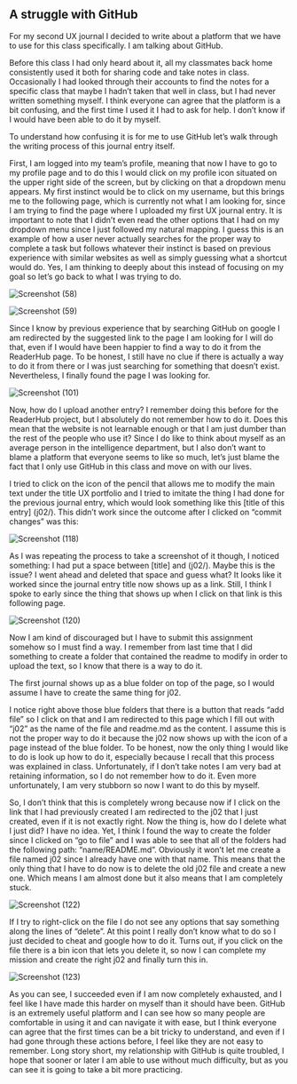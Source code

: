 ## A struggle with GitHub

For my second UX journal I decided to write about a platform that we have to use for this class specifically. I am talking about GitHub. 

Before this class I had only heard about it, all my classmates back home consistently used it both for sharing code and take notes in class. Occasionally I had looked through their accounts to find the notes for a specific class that maybe I hadn’t taken that well in class, but I had never written something myself. 
I think everyone can agree that the platform is a bit confusing, and the first time I used it I had to ask for help. I don’t know if I would have been able to do it by myself.

To understand how confusing it is for me to use GitHub let’s walk through the writing process of this journal entry itself. 

First, I am logged into my team’s profile, meaning that now I have to go to my profile page and to do this I would click on my profile icon situated on the upper right side of the screen, but by clicking on that a dropdown menu appears. My first instinct would be to click on my username, but this brings me to the following page, which is currently not what I am looking for, since I am trying to find the page where I uploaded my first UX journal entry. It is important to note that I didn’t even read the other options that I had on my dropdown menu since I just followed my natural mapping. I guess this is an example of how a user never actually searches for the proper way to complete a task but follows whatever their instinct is based on previous experience with similar websites as well as simply guessing what a shortcut would do. Yes, I am thinking to deeply about this instead of focusing on my goal so let’s go back to what I was trying to do.

![Screenshot (58)](https://user-images.githubusercontent.com/112104599/206927997-bfac57e2-2b9b-4c38-a4dd-cfc6cc185c8b.png)

![Screenshot (59)](https://user-images.githubusercontent.com/112104599/206928040-2a20dfe6-176a-4e33-9812-706b13de5b35.png)

Since I know by previous experience that by searching GitHub on google I am redirected by the suggested link to the page I am looking for I will do that, even if I would have been happier to find a way to do it from the ReaderHub page. To be honest, I still have no clue if there is actually a way to do it from there or I was just searching for something that doesn’t exist. Nevertheless, I finally found the page I was looking for.

![Screenshot (101)](https://user-images.githubusercontent.com/112104599/206928062-8b5b160b-11f8-4a71-9b33-8454aa96413b.png)

Now, how do I upload another entry? I remember doing this before for the ReaderHub project, but I absolutely do not remember how to do it. Does this mean that the website is not learnable enough or that I am just dumber than the rest of the people who use it? Since I do like to think about myself as an average person in the intelligence department, but I also don’t want to blame a platform that everyone seems to like so much, let’s just blame the fact that I only use GitHub in this class and move on with our lives.

I tried to click on the icon of the pencil that allows me to modify the main text under the title UX portfolio and I tried to imitate the thing I had done for the previous journal entry, which would look something like this [title of this entry] (j02/). This didn’t work since the outcome after I clicked on “commit changes” was this:

![Screenshot (118)](https://user-images.githubusercontent.com/112104599/206928075-54b951b2-bf67-4bc8-905e-623e79a530ff.png)

As I was repeating the process to take a screenshot of it though, I noticed something: I had put a space between [title] and (j02/). Maybe this is the issue? I went ahead and deleted that space and guess what? It looks like it worked since the journal entry title now shows up as a link.
Still, I think I spoke to early since the thing that shows up when I click on that link is this following page. 

![Screenshot (120)](https://user-images.githubusercontent.com/112104599/206928093-cfb88254-773f-4060-9857-e8b1942f957e.png)

Now I am kind of discouraged but I have to submit this assignment somehow so I must find a way. I remember from last time that I did something to create a folder that contained the readme to modify in order to upload the text, so I know that there is a way to do it. 

The first journal shows up as a blue folder on top of the page, so I would assume I have to create the same thing for j02. 

I notice right above those blue folders that there is a button that reads “add file” so I click on that and I am redirected to this page which I fill out with “j02” as the name of the file and readme.md as the content. I assume this is not the proper way to do it because the j02 now shows up with the icon of a page instead of the blue folder. To be honest, now the only thing I would like to do is look up how to do it, especially because I recall that this process was explained in class. Unfortunately, if I don’t take notes I am very bad at retaining information, so I do not remember how to do it. Even more unfortunately, I am very stubborn so now I want to do this by myself.

So, I don’t think that this is completely wrong because now if I click on the link that I had previously created I am redirected to the j02 that I just created, even if it is not exactly right. Now the thing is, how do I delete what I just did? I have no idea. Yet, I think I found the way to create the folder since I clicked on “go to file” and I was able to see that all of the folders had the following path: “name/README.md”. Obviously it won’t let me create a file named j02 since I already have one with that name. This means that the only thing that I have to do now is to delete the old j02 file and create a new one. Which means I am almost done but it also means that I am completely stuck.

![Screenshot (122)](https://user-images.githubusercontent.com/112104599/206928185-0c33ef9b-ccc2-493c-9f74-a2da95f67eda.png)

If I try to right-click on the file I do not see any options that say something along the lines of “delete”. At this point I really don’t know what to do so I just decided to cheat and google how to do it. Turns out, if you click on the file there is a bin icon that lets you delete it, so now I can complete my mission and create the right j02 and finally turn this in.

![Screenshot (123)](https://user-images.githubusercontent.com/112104599/206928199-ea97537d-0be1-4d34-be3f-e22ceccb7270.png)

As you can see, I succeeded even if I am now completely exhausted, and I feel like I have made this harder on myself than it should have been. GitHub is an extremely useful platform and I can see how so many people are comfortable in using it and can navigate it with ease, but I think everyone can agree that the first times can be a bit tricky to understand, and even if I had gone through these actions before, I feel like they are not easy to remember. Long story short, my relationship with GitHub is quite troubled, I hope that sooner or later I am able to use without much difficulty, but as you can see it is going to take a bit more practicing.

